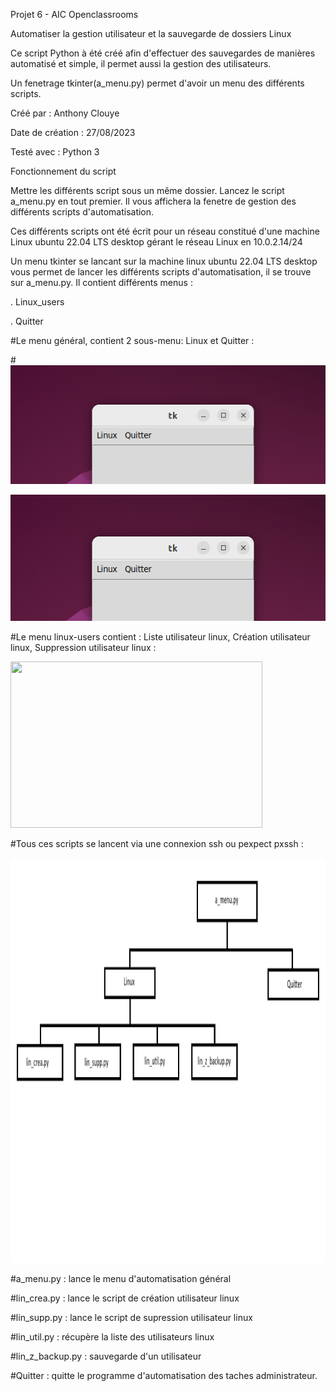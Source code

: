 Projet 6 - AIC Openclassrooms

Automatiser la gestion utilisateur et la sauvegarde de dossiers Linux

Ce script Python à été créé afin d'effectuer des sauvegardes de manières automatisé et simple, il permet aussi la gestion des utilisateurs.

Un fenetrage tkinter(a_menu.py) permet d'avoir un menu des différents scripts.

Créé par : Anthony Clouye

Date de création : 27/08/2023

Testé avec : Python 3

Fonctionnement du script

Mettre les différents script sous un même dossier. Lancez le script a_menu.py en tout premier. Il vous affichera la fenetre de gestion des différents scripts d'automatisation.

Ces différents scripts ont été écrit pour un réseau constitué d'une machine Linux ubuntu 22.04 LTS desktop gérant le réseau Linux en 10.0.2.14/24

Un menu tkinter se lancant sur la machine linux ubuntu 22.04 LTS desktop vous permet de lancer les différents scripts d'automatisation, il se trouve sur a_menu.py. Il contient différents menus :

. Linux_users

. Quitter


#Le menu général, contient 2 sous-menu: Linux et Quitter : 

#![ScreenShot](https://github.com/clante/p6/blob/master/image/01.png)

<img src='https://github.com/clante/p6/blob/master/image/01.png' height="202" width="577"/>

#Le menu linux-users contient : Liste utilisateur linux, Création utilisateur linux, Suppression utilisateur linux :

<img src='https://github.com/clante/p6/blob/master/image/02.png' height="266" width="403"/>

#Tous ces scripts se lancent via une connexion ssh ou pexpect pxssh : 

<img src='https://github.com/clante/p6/blob/master/image/histograme.png' height="648" width="1152"/>

#a_menu.py : lance le menu d'automatisation général

#lin_crea.py : lance le script de création utilisateur linux

#lin_supp.py : lance le script de supression utilisateur linux

#lin_util.py : récupère la liste des utilisateurs linux

#lin_z_backup.py : sauvegarde d'un utilisateur

#Quitter : quitte le programme d'automatisation des taches administrateur.



